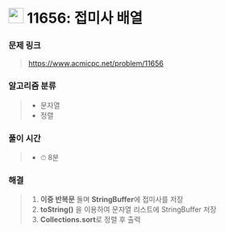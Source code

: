 # <img src="https://static.solved.ac/tier_small/7.svg" width=30> 11656: 접미사 배열

### 문제 링크
> https://www.acmicpc.net/problem/11656

### 알고리즘 분류
>- 문자열
>- 정렬

### 풀이 시간
>- ⏱ 8분

### 해결
> 1. **이중 반복문** 돌며 **StringBuffer**에 접미사를 저장
> 2. **toString()** 을 이용하여 문자열 리스트에 StringBuffer 저장
> 3. **Collections.sort**로 정렬 후 출력